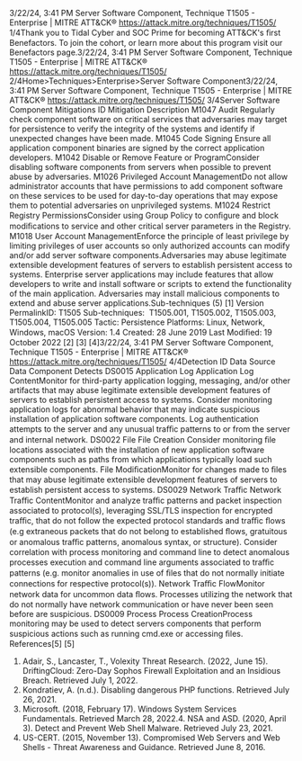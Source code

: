 3/22/24, 3:41 PM Server Software Component, Technique T1505 - Enterprise | MITRE ATT&CK®
https://attack.mitre.org/techniques/T1505/ 1/4Thank you to Tidal Cyber and SOC Prime for becoming ATT&CK's ﬁrst Benefactors. To join the cohort, or learn more about this program visit our
Benefactors page.3/22/24, 3:41 PM Server Software Component, Technique T1505 - Enterprise | MITRE ATT&CK®
https://attack.mitre.org/techniques/T1505/ 2/4Home>Techniques>Enterprise>Server Software Component3/22/24, 3:41 PM Server Software Component, Technique T1505 - Enterprise | MITRE ATT&CK®
https://attack.mitre.org/techniques/T1505/ 3/4Server Software Component
Mitigations
ID Mitigation Description
M1047 Audit Regularly check component software on critical services that adversaries may target for
persistence to verify the integrity of the systems and identify if unexpected changes have been
made.
M1045 Code Signing Ensure all application component binaries are signed by the correct application developers.
M1042 Disable or Remove
Feature or ProgramConsider disabling software components from servers when possible to prevent abuse by
adversaries.
M1026 Privileged Account
ManagementDo not allow administrator accounts that have permissions to add component software on these
services to be used for day-to-day operations that may expose them to potential adversaries on
unprivileged systems.
M1024 Restrict Registry
PermissionsConsider using Group Policy to conﬁgure and block modiﬁcations to service and other critical
server parameters in the Registry.
M1018 User Account
ManagementEnforce the principle of least privilege by limiting privileges of user accounts so only authorized
accounts can modify and/or add server software components.Adversaries may abuse legitimate extensible development features of servers to establish persistent access to systems. Enterprise server
applications may include features that allow developers to write and install software or scripts to extend the functionality of the main
application. Adversaries may install malicious components to extend and abuse server applications.Sub-techniques (5)
[1]
Version PermalinkID: T1505
Sub-techniques:  T1505.001, T1505.002, T1505.003, T1505.004, T1505.005
 
Tactic: Persistence
 
Platforms: Linux, Network, Windows, macOS
Version: 1.4
Created: 28 June 2019
Last Modiﬁed: 19 October 2022
[2]
[3]
[4]3/22/24, 3:41 PM Server Software Component, Technique T1505 - Enterprise | MITRE ATT&CK®
https://attack.mitre.org/techniques/T1505/ 4/4Detection
ID Data Source Data Component Detects
DS0015 Application Log Application
Log ContentMonitor for third-party application logging, messaging, and/or other artifacts that may
abuse legitimate extensible development features of servers to establish persistent
access to systems. Consider monitoring application logs for abnormal behavior that
may indicate suspicious installation of application software components. Log
authentication attempts to the server and any unusual traﬃc patterns to or from the
server and internal network. 
DS0022 File File Creation Consider monitoring ﬁle locations associated with the installation of new application
software components such as paths from which applications typically load such
extensible components.
File
ModiﬁcationMonitor for changes made to ﬁles that may abuse legitimate extensible development
features of servers to establish persistent access to systems.
DS0029 Network Traﬃc Network Traﬃc
ContentMonitor and analyze traﬃc patterns and packet inspection associated to protocol(s),
leveraging SSL/TLS inspection for encrypted traﬃc, that do not follow the expected
protocol standards and traﬃc ﬂows (e.g extraneous packets that do not belong to
established ﬂows, gratuitous or anomalous traﬃc patterns, anomalous syntax, or
structure). Consider correlation with process monitoring and command line to detect
anomalous processes execution and command line arguments associated to traﬃc
patterns (e.g. monitor anomalies in use of ﬁles that do not normally initiate connections
for respective protocol(s)). 
Network Traﬃc
FlowMonitor network data for uncommon data ﬂows. Processes utilizing the network that do
not normally have network communication or have never been seen before are
suspicious.
DS0009 Process Process
CreationProcess monitoring may be used to detect servers components that perform suspicious
actions such as running cmd.exe or accessing ﬁles.
References[5]
[5]
1. Adair, S., Lancaster, T., Volexity Threat Research. (2022, June
15). DriftingCloud: Zero-Day Sophos Firewall Exploitation and
an Insidious Breach. Retrieved July 1, 2022.
2. Kondratiev, A. (n.d.). Disabling dangerous PHP functions.
Retrieved July 26, 2021.
3. Microsoft. (2018, February 17). Windows System Services
Fundamentals. Retrieved March 28, 2022.4. NSA and ASD. (2020, April 3). Detect and Prevent Web Shell
Malware. Retrieved July 23, 2021.
5. US-CERT. (2015, November 13). Compromised Web Servers
and Web Shells - Threat Awareness and Guidance. Retrieved
June 8, 2016.